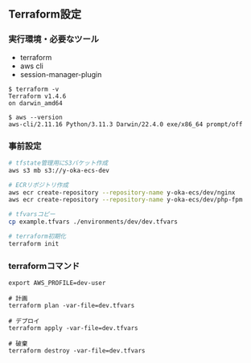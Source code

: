 
## Terraform設定

### 実行環境・必要なツール
- terraform
- aws cli
- session-manager-plugin

```
$ terraform -v
Terraform v1.4.6
on darwin_amd64

$ aws --version
aws-cli/2.11.16 Python/3.11.3 Darwin/22.4.0 exe/x86_64 prompt/off
```

### 事前設定

```bash
# tfstate管理用にS3バケット作成
aws s3 mb s3://y-oka-ecs-dev

# ECRリポジトリ作成
aws ecr create-repository --repository-name y-oka-ecs/dev/nginx
aws ecr create-repository --repository-name y-oka-ecs/dev/php-fpm

# tfvarsコピー
cp example.tfvars ./environments/dev/dev.tfvars

# terraform初期化
terraform init
```

### terraformコマンド
```
export AWS_PROFILE=dev-user

# 計画
terraform plan -var-file=dev.tfvars

# デプロイ
terraform apply -var-file=dev.tfvars

# 破棄
terraform destroy -var-file=dev.tfvars
```
